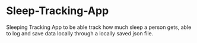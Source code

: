 # Sleep-Tracking-App
Sleeping Tracking App to be able track how much sleep a person gets, able to log and save data locally through a locally saved json file. 
